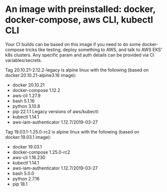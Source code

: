 # An image with preinstalled: docker, docker-compose, aws CLI, kubectl CLI

Your CI builds can be based on this image if you need to do some docker-compose tricks like testing, deploy something to AWS, and talk to AWS EKS' k8s clusters. Any specific param and auth details can be provided via CI variables/secrets.

Tag 20.10.21-2.12.2-legacy is alpine linux with the following (based on docker:20.10.21-alpine3.16 image):
- docker 20.10.21
- docker-compose 1.12.2
- aws-cli 1.27.9
- bash 5.1.16
- python 3.10.8
- pip 22.1.1
Legacy versions of aws/kubectl:
- kubectl 1.14.1
- aws-iam-authenticator 1.12.7/2019-03-27


Tag 19.03.1-1.25.0-rc2 is alpine linux with the following (based on docker:19.03.1 image):
- docker 19.03.1
- docker-compose 1.25.0-rc2
- aws-cli 1.16.230
- kubectl 1.14.1
- aws-iam-authenticator 1.12.7/2019-03-27
- bash 5.0.0
- python 2.7.16
- pip 18.1


